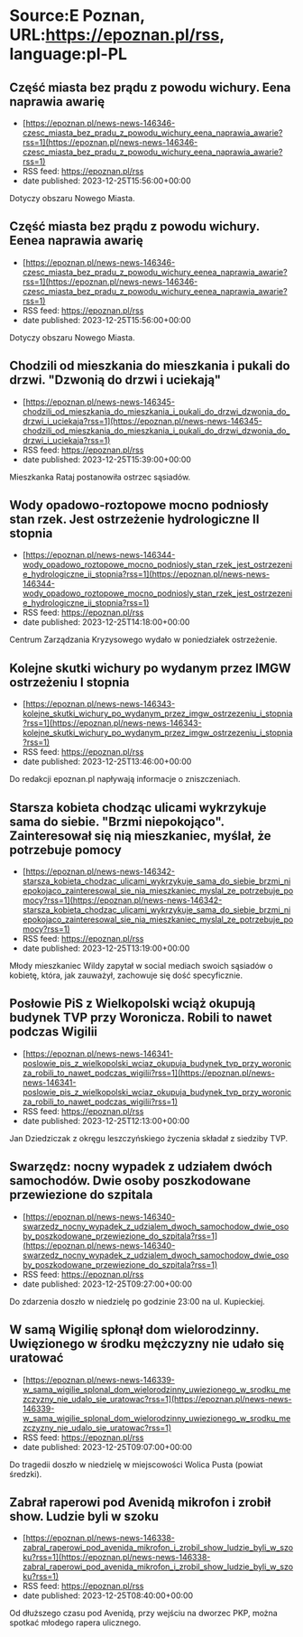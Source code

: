 # Source:E Poznan, URL:https://epoznan.pl/rss, language:pl-PL

## Część miasta bez prądu z powodu wichury. Eena naprawia awarię
 - [https://epoznan.pl/news-news-146346-czesc_miasta_bez_pradu_z_powodu_wichury_eena_naprawia_awarie?rss=1](https://epoznan.pl/news-news-146346-czesc_miasta_bez_pradu_z_powodu_wichury_eena_naprawia_awarie?rss=1)
 - RSS feed: https://epoznan.pl/rss
 - date published: 2023-12-25T15:56:00+00:00

Dotyczy obszaru Nowego Miasta.

## Część miasta bez prądu z powodu wichury. Eenea naprawia awarię
 - [https://epoznan.pl/news-news-146346-czesc_miasta_bez_pradu_z_powodu_wichury_eenea_naprawia_awarie?rss=1](https://epoznan.pl/news-news-146346-czesc_miasta_bez_pradu_z_powodu_wichury_eenea_naprawia_awarie?rss=1)
 - RSS feed: https://epoznan.pl/rss
 - date published: 2023-12-25T15:56:00+00:00

Dotyczy obszaru Nowego Miasta.

## Chodzili od mieszkania do mieszkania i pukali do drzwi. &quot;Dzwonią do drzwi i uciekają&quot;
 - [https://epoznan.pl/news-news-146345-chodzili_od_mieszkania_do_mieszkania_i_pukali_do_drzwi_dzwonia_do_drzwi_i_uciekaja?rss=1](https://epoznan.pl/news-news-146345-chodzili_od_mieszkania_do_mieszkania_i_pukali_do_drzwi_dzwonia_do_drzwi_i_uciekaja?rss=1)
 - RSS feed: https://epoznan.pl/rss
 - date published: 2023-12-25T15:39:00+00:00

Mieszkanka Rataj postanowiła ostrzec sąsiadów.

## Wody opadowo-roztopowe mocno podniosły stan rzek. Jest ostrzeżenie hydrologiczne II stopnia
 - [https://epoznan.pl/news-news-146344-wody_opadowo_roztopowe_mocno_podniosly_stan_rzek_jest_ostrzezenie_hydrologiczne_ii_stopnia?rss=1](https://epoznan.pl/news-news-146344-wody_opadowo_roztopowe_mocno_podniosly_stan_rzek_jest_ostrzezenie_hydrologiczne_ii_stopnia?rss=1)
 - RSS feed: https://epoznan.pl/rss
 - date published: 2023-12-25T14:18:00+00:00

Centrum Zarządzania Kryzysowego wydało w poniedziałek ostrzeżenie.

## Kolejne skutki wichury po wydanym przez IMGW ostrzeżeniu I stopnia
 - [https://epoznan.pl/news-news-146343-kolejne_skutki_wichury_po_wydanym_przez_imgw_ostrzezeniu_i_stopnia?rss=1](https://epoznan.pl/news-news-146343-kolejne_skutki_wichury_po_wydanym_przez_imgw_ostrzezeniu_i_stopnia?rss=1)
 - RSS feed: https://epoznan.pl/rss
 - date published: 2023-12-25T13:46:00+00:00

Do redakcji epoznan.pl napływają informacje o zniszczeniach.

## Starsza kobieta chodząc ulicami wykrzykuje sama do siebie. &quot;Brzmi niepokojąco&quot;. Zainteresował się nią mieszkaniec, myślał, że potrzebuje pomocy
 - [https://epoznan.pl/news-news-146342-starsza_kobieta_chodzac_ulicami_wykrzykuje_sama_do_siebie_brzmi_niepokojaco_zainteresowal_sie_nia_mieszkaniec_myslal_ze_potrzebuje_pomocy?rss=1](https://epoznan.pl/news-news-146342-starsza_kobieta_chodzac_ulicami_wykrzykuje_sama_do_siebie_brzmi_niepokojaco_zainteresowal_sie_nia_mieszkaniec_myslal_ze_potrzebuje_pomocy?rss=1)
 - RSS feed: https://epoznan.pl/rss
 - date published: 2023-12-25T13:19:00+00:00

Młody mieszkaniec Wildy zapytał w social mediach swoich sąsiadów o kobietę, która, jak zauważył, zachowuje się dość specyficznie.

## Posłowie PiS z Wielkopolski wciąż okupują budynek TVP przy Woronicza. Robili to nawet podczas Wigilii
 - [https://epoznan.pl/news-news-146341-poslowie_pis_z_wielkopolski_wciaz_okupuja_budynek_tvp_przy_woronicza_robili_to_nawet_podczas_wigilii?rss=1](https://epoznan.pl/news-news-146341-poslowie_pis_z_wielkopolski_wciaz_okupuja_budynek_tvp_przy_woronicza_robili_to_nawet_podczas_wigilii?rss=1)
 - RSS feed: https://epoznan.pl/rss
 - date published: 2023-12-25T12:13:00+00:00

Jan Dziedziczak z okręgu leszczyńskiego życzenia składał z siedziby TVP.

## Swarzędz: nocny wypadek z udziałem dwóch samochodów. Dwie osoby poszkodowane przewiezione do szpitala
 - [https://epoznan.pl/news-news-146340-swarzedz_nocny_wypadek_z_udzialem_dwoch_samochodow_dwie_osoby_poszkodowane_przewiezione_do_szpitala?rss=1](https://epoznan.pl/news-news-146340-swarzedz_nocny_wypadek_z_udzialem_dwoch_samochodow_dwie_osoby_poszkodowane_przewiezione_do_szpitala?rss=1)
 - RSS feed: https://epoznan.pl/rss
 - date published: 2023-12-25T09:27:00+00:00

Do zdarzenia doszło w niedzielę po godzinie 23:00 na ul. Kupieckiej.

## W samą Wigilię spłonął dom wielorodzinny. Uwięzionego w środku mężczyzny nie udało się uratować
 - [https://epoznan.pl/news-news-146339-w_sama_wigilie_splonal_dom_wielorodzinny_uwiezionego_w_srodku_mezczyzny_nie_udalo_sie_uratowac?rss=1](https://epoznan.pl/news-news-146339-w_sama_wigilie_splonal_dom_wielorodzinny_uwiezionego_w_srodku_mezczyzny_nie_udalo_sie_uratowac?rss=1)
 - RSS feed: https://epoznan.pl/rss
 - date published: 2023-12-25T09:07:00+00:00

Do tragedii doszło w niedzielę w miejscowości Wolica Pusta (powiat średzki).

## Zabrał raperowi pod Avenidą mikrofon i zrobił show. Ludzie byli w szoku
 - [https://epoznan.pl/news-news-146338-zabral_raperowi_pod_avenida_mikrofon_i_zrobil_show_ludzie_byli_w_szoku?rss=1](https://epoznan.pl/news-news-146338-zabral_raperowi_pod_avenida_mikrofon_i_zrobil_show_ludzie_byli_w_szoku?rss=1)
 - RSS feed: https://epoznan.pl/rss
 - date published: 2023-12-25T08:40:00+00:00

Od dłuższego czasu pod Avenidą, przy wejściu na dworzec PKP, można spotkać młodego rapera ulicznego.

